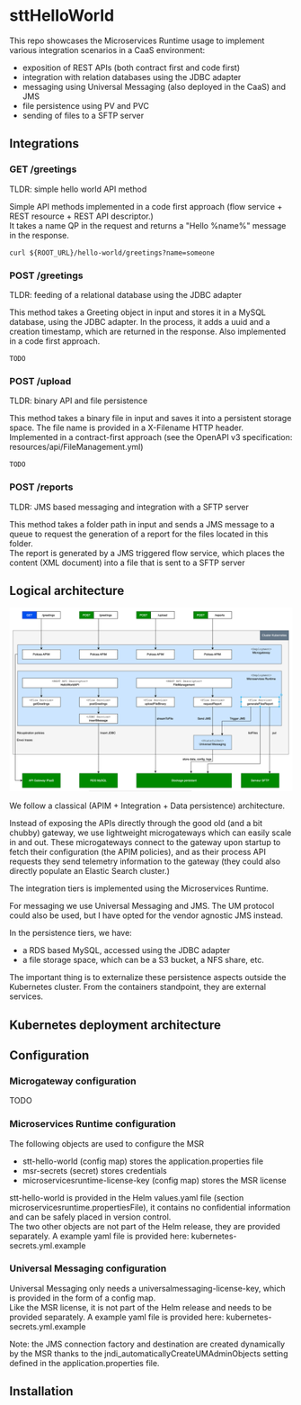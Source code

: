 #   sttHelloWorld

This repo showcases the Microservices Runtime usage to implement various integration scenarios in a CaaS environment:
-   exposition of REST APIs (both contract first and code first)
-   integration with relation databases using the JDBC adapter
-   messaging using Universal Messaging (also deployed in the CaaS) and JMS
-   file persistence using PV and PVC
-   sending of files to a SFTP server

##  Integrations

### GET /greetings

TLDR: simple hello world API method

Simple API methods implemented in a code first approach (flow service + REST resource + REST API descriptor.)  
It takes a name QP in the request and returns a "Hello %name%" message in the response.  
```
curl ${ROOT_URL}/hello-world/greetings?name=someone
```

### POST /greetings

TLDR: feeding of a relational database using the JDBC adapter

This method takes a Greeting object in input and stores it in a MySQL database, using the JDBC adapter. In the process, it adds a uuid and a creation timestamp, which are returned in the response. 
Also implemented in a code first approach.
```
TODO
```

### POST /upload

TLDR: binary API and file persistence

This method takes a binary file in input and saves it into a persistent storage space. The file name is provided in a X-Filename HTTP header.  
Implemented in a contract-first approach (see the OpenAPI v3 specification: resources/api/FileManagement.yml)  
```
TODO
```

### POST /reports

TLDR: JMS based messaging and integration with a SFTP server

This method takes a folder path in input and sends a JMS message to a queue to request the generation of a report for the files located in this folder.  
The report is generated by a JMS triggered flow service, which places the content (XML document) into a file that is sent to a SFTP server  

##  Logical architecture

![Logical architecture](resources/doc/LogicalArchitecture.png)

We follow a classical (APIM + Integration + Data persistence) architecture.  

Instead of exposing the APIs directly through the good old (and a bit chubby) gateway, we use lightweight microgateways which can easily scale in and out. These microgateways connect to the gateway upon startup to fetch their configuration (the APIM policies), and as their process API requests they send telemetry information to the gateway (they could also directly populate an Elastic Search cluster.)  

The integration tiers is implemented using the Microservices Runtime.  

For messaging we use Universal Messaging and JMS. The UM protocol could also be used, but I have opted for the vendor agnostic JMS instead.  

In the persistence tiers, we have:
-   a RDS based MySQL, accessed using the JDBC adapter
-   a file storage space, which can be a S3 bucket, a NFS share, etc.  

The important thing is to externalize these persistence aspects outside the Kubernetes cluster. From the containers standpoint, they are external services.

##  Kubernetes deployment architecture

##  Configuration

### Microgateway configuration

TODO

### Microservices Runtime configuration

The following objects are used to configure the MSR
-   stt-hello-world (config map) stores the application.properties file
-   msr-secrets (secret) stores credentials
-   microservicesruntime-license-key (config map) stores the MSR license

stt-hello-world is provided in the Helm values.yaml file (section microservicesruntime.propertiesFile), it contains no confidential information and can be safely placed in version control.  
The two other objects are not part of the Helm release, they are provided separately. A example yaml file is provided here: kubernetes-secrets.yml.example  

### Universal Messaging configuration

Universal Messaging only needs a universalmessaging-license-key, which is provided in the form of a config map.  
Like the MSR license, it is not part of the Helm release and needs to be provided separately. A example yaml file is provided here: kubernetes-secrets.yml.example  

Note: the JMS connection factory and destination are created dynamically by the MSR thanks to the jndi_automaticallyCreateUMAdminObjects setting defined in the application.properties file.

##  Installation

